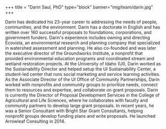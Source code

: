 +++
title = "Darin Saul, PhD"
type="block"
banner="img/team/darin.jpg"
+++

Darin has dedicated his 23-year career to addressing the needs of people, communities, and the environment. Darin has a doctorate in English and has written over 160 successful proposals to foundations, corporations, and government funders. Darin's experience includes owning and directing Ecovista, an environmental research and planning company that specialized in watershed assessment and planning. He also co-founded and was later the executive director of the Groundworks Institute, a nonprofit that provided environmental education programs and coordinated stream and wetland restoration projects. At the University of Idaho (UI), Darin worked as the Sustainability Director and helped setup the UI Sustainability Center, a student-led center that runs social marketing and service learning activities. As the Associate Director of the UI Office of Community Partnerships, Darin worked with nonprofits and community groups to prioritize needs, connect them to resources and expertise, and collaborate on grant proposals. Darin is currently the Director of Proposal Development Services in the College of Agricultural and Life Sciences, where he collaborates with faculty and community partners to develop large grant proposals. In recent years, he was a Senior Consultant with Bright Star Grant Consultants, helping nonprofit groups develop funding plans and write proposals. He launched Arrowleaf Consulting in 2014.
